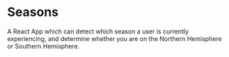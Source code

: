 # Seasons 

A React App which can detect which season a user is currently experiencing, 
and determine whether you are on the Northern Hemisphere or Southern Hemisphere.
